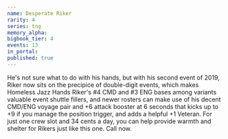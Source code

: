 ```yaml
---
name: Desperate Riker
rarity: 4
series: tng
memory_alpha:
bigbook_tier: 4
events: 13
in_portal:
published: true
---
```


He's not sure what to do with his hands, but with his second event of 2019, Riker now sits on the precipice of double-digit events, which makes Homeless Jazz Hands Riker's #4 CMD and #3 ENG bases among variants valuable event shuttle fillers, and newer rosters can make use of his decent CMD/ENG voyage pair and +6 attack booster at 6 seconds that kicks up to +9 if you manage the position trigger, and adds a helpful +1 Veteran. For just one crew slot and 34 cents a day, you can help provide warmth and shelter for Rikers just like this one. Call now.

